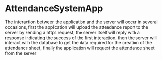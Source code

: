 # AttendanceSystemApp
The interaction between the application and the server will occur in several occasions, first the application will upload the attendance report to the server by sending a https request, the server itself will reply with a response indicating the success of the first interaction, then the server will interact with the database to get the data required for the creation of the attendance sheet, finally the application will request the attendance sheet from the server
